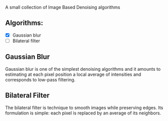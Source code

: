 A small collection of Image Based Denoising algorithms

## Algorithms:
- [x] Gaussian blur
- [ ] Bilateral filter

## Gaussian Blur
Gaussian blur is one of the simplest denoising algorithms and it amounts to estimating
at each pixel position a local average of intensities and corresponds to low-pass filtering.

## Bilateral Filter
The bilateral filter is technique to smooth images while preserving edges. Its formulation is simple: each pixel is replaced by an average of its neighbors.
